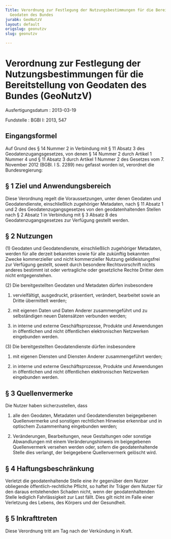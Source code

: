 ```yaml
---
Title: Verordnung zur Festlegung der Nutzungsbestimmungen für die Bereitstellung von
  Geodaten des Bundes
jurabk: GeoNutzV
layout: default
origslug: geonutzv
slug: geonutzv

---
```


# Verordnung zur Festlegung der Nutzungsbestimmungen für die Bereitstellung von Geodaten des Bundes (GeoNutzV)

Ausfertigungsdatum
:   2013-03-19

Fundstelle
:   BGBl I: 2013, 547


## Eingangsformel

Auf Grund des § 14 Nummer 2 in Verbindung mit § 11 Absatz 3 des
Geodatenzugangsgesetzes, von denen § 14 Nummer 2 durch Artikel 1
Nummer 4 und § 11 Absatz 3 durch Artikel 1 Nummer 2 des Gesetzes vom
7\. November 2012 (BGBl. I S. 2289) neu gefasst worden ist, verordnet
die Bundesregierung:


## § 1 Ziel und Anwendungsbereich

Diese Verordnung regelt die Voraussetzungen, unter denen Geodaten und
Geodatendienste, einschließlich zugehöriger Metadaten, nach § 11
Absatz 1 und 2 des Geodatenzugangsgesetzes von den geodatenhaltenden
Stellen nach § 2 Absatz 1 in Verbindung mit § 3 Absatz 8 des
Geodatenzugangsgesetzes zur Verfügung gestellt werden.


## § 2 Nutzungen

(1) Geodaten und Geodatendienste, einschließlich zugehöriger
Metadaten, werden für alle derzeit bekannten sowie für alle zukünftig
bekannten Zwecke kommerzieller und nicht kommerzieller Nutzung
geldleistungsfrei zur Verfügung gestellt, soweit durch besondere
Rechtsvorschrift nichts anderes bestimmt ist oder vertragliche oder
gesetzliche Rechte Dritter dem nicht entgegenstehen.

(2) Die bereitgestellten Geodaten und Metadaten dürfen insbesondere

1.  vervielfältigt, ausgedruckt, präsentiert, verändert, bearbeitet sowie
    an Dritte übermittelt werden;


2.  mit eigenen Daten und Daten Anderer zusammengeführt und zu
    selbständigen neuen Datensätzen verbunden werden;


3.  in interne und externe Geschäftsprozesse, Produkte und Anwendungen in
    öffentlichen und nicht öffentlichen elektronischen Netzwerken
    eingebunden werden.




(3) Die bereitgestellten Geodatendienste dürfen insbesondere

1.  mit eigenen Diensten und Diensten Anderer zusammengeführt werden;


2.  in interne und externe Geschäftsprozesse, Produkte und Anwendungen in
    öffentlichen und nicht öffentlichen elektronischen Netzwerken
    eingebunden werden.





## § 3 Quellenvermerke

Die Nutzer haben sicherzustellen, dass

1.  alle den Geodaten, Metadaten und Geodatendiensten beigegebenen
    Quellenvermerke und sonstigen rechtlichen Hinweise erkennbar und in
    optischem Zusammenhang eingebunden werden;


2.  Veränderungen, Bearbeitungen, neue Gestaltungen oder sonstige
    Abwandlungen mit einem Veränderungshinweis im beigegebenen
    Quellenvermerk versehen werden oder, sofern die geodatenhaltende
    Stelle dies verlangt, der beigegebene Quellenvermerk gelöscht wird.





## § 4 Haftungsbeschränkung

Verletzt die geodatenhaltende Stelle eine ihr gegenüber dem Nutzer
obliegende öffentlich-rechtliche Pflicht, so haftet ihr Träger dem
Nutzer für den daraus entstehenden Schaden nicht, wenn der
geodatenhaltenden Stelle lediglich Fahrlässigkeit zur Last fällt. Dies
gilt nicht im Falle einer Verletzung des Lebens, des Körpers und der
Gesundheit.


## § 5 Inkrafttreten

Diese Verordnung tritt am Tag nach der Verkündung in Kraft.


